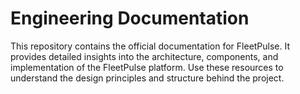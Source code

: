 # Engineering Documentation
This repository contains the official documentation for FleetPulse. It provides detailed insights into the architecture, components, and implementation of the FleetPulse platform. Use these resources to understand the design principles and structure behind the project.
